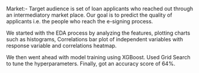 Market:- Target audience is set of loan applicants who reached out through an intermediatory market place.
Our goal is to predict the quality of applicants i.e. the people who reach the e-signing process.

We started with the EDA process by analyzing the features, plotting charts such as histograms, Correlations bar plot of independent
variables with response variable and correlations heatmap.

We then went ahead with model training using XGBoost. Used Grid Search to tune the hyperparameters.
Finally, got an accuracy score of 64%.
